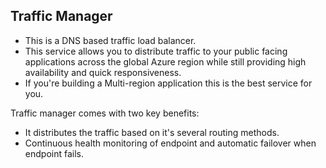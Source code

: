 ## Traffic Manager

- This is a DNS based traffic load balancer.
- This service allows you to distribute traffic to your public facing applications across the global Azure region while still providing high availability and quick responsiveness.
- If you're building a Multi-region application this is the best service for you.

Traffic manager comes with two key benefits:

- It distributes the traffic based on it's several routing methods.
- Continuous health monitoring of endpoint and automatic failover when endpoint fails.
